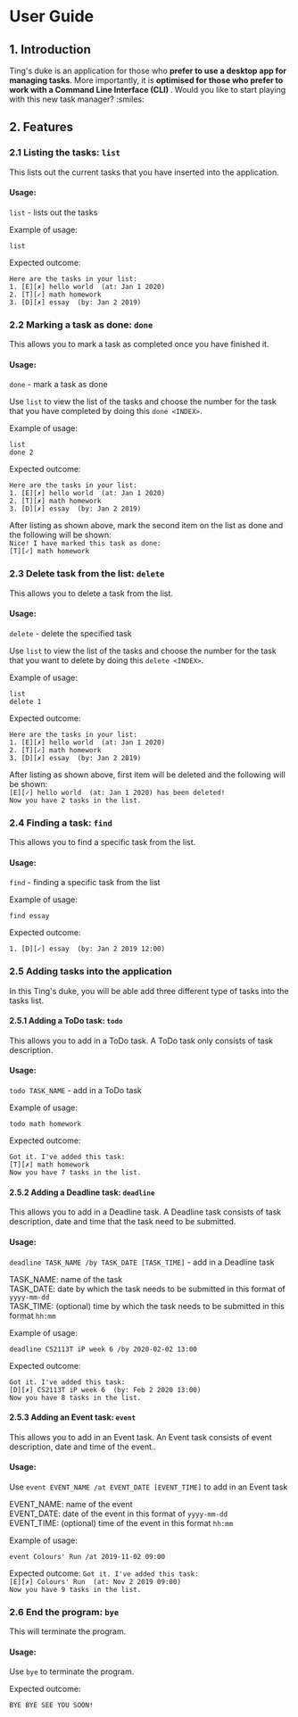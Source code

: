 # User Guide

## 1. Introduction
Ting's duke is an application for those who <b>prefer to use a desktop app for managing tasks</b>. More importantly, it is <b>optimised for those who prefer to work with a Command Line Interface (CLI) </b>. Would you like to start playing with this new task manager? :smiles:
## 2. Features 

### 2.1 Listing the tasks: `list`
This lists out the current tasks that you have inserted into the application.

#### Usage: 
`list` - lists out the tasks

Example of usage: 

`list`

Expected outcome:

`Here are the tasks in your list:`<br>
 `1. [E][✗] hello world  (at: Jan 1 2020)`<br>
 `2. [T][✓] math homework`<br>
 `3. [D][✗] essay  (by: Jan 2 2019)`

### 2.2 Marking a task as done: `done`
This allows you to mark a task as completed once you have finished it.

#### Usage: 
`done` - mark a task as done

Use `list` to view the list of the tasks and choose the number for the task that you have completed by doing this `done <INDEX>`.

Example of usage: 

`list`<br>
`done 2`

Expected outcome:

`Here are the tasks in your list:`<br>
 `1. [E][✗] hello world  (at: Jan 1 2020)`<br>
 `2. [T][✗] math homework`<br>
 `3. [D][✗] essay  (by: Jan 2 2019)`

After listing as shown above, mark the second item on the list as done and the following will be shown: <br>
`Nice! I have marked this task as done:`<br>
 `[T][✓] math homework ` <br>

### 2.3 Delete task from the list: `delete`
This allows you to delete a task from the list.

#### Usage: 

 `delete` - delete the specified task
 
 Use `list` to view the list of the tasks and choose the number for the task that you want to delete by doing this `delete <INDEX>`.
 
 Example of usage: 
 
 `list` <br>
 `delete 1`
 
 Expected outcome:
 
`Here are the tasks in your list:`<br>
 `1. [E][✗] hello world  (at: Jan 1 2020)`<br>
 `2. [T][✓] math homework`<br>
 `3. [D][✗] essay  (by: Jan 2 2019)`
 
 
After listing as shown above, first item will be deleted and the following will be shown: <br>
`[E][✓] hello world  (at: Jan 1 2020) has been deleted!`<br>
`Now you have 2 tasks in the list.`
  
### 2.4 Finding a task: `find`
This allows you to find a specific task from the list.

#### Usage: 

`find` - finding a specific task from the list
 
 Example of usage: 
 
 `find essay`
 
 Expected outcome:
 
 `1. [D][✓] essay  (by: Jan 2 2019 12:00)`
 
### 2.5 Adding tasks into the application
In this Ting's duke, you will be able add three different type of tasks into the tasks list.  

#### 2.5.1 Adding a ToDo task: `todo`
This allows you to add in a ToDo task. A ToDo task only consists of task description.

#### Usage: 

`todo TASK_NAME` - add in a ToDo task
 
 Example of usage: 
 
 `todo math homework`
 
 Expected outcome:
 
`Got it. I've added this task:`<br>
 `[T][✗] math homework`<br>
 `Now you have 7 tasks in the list.`
 
#### 2.5.2 Adding a Deadline task: `deadline`
This allows you to add in a Deadline task. A Deadline task consists of task description, date and time that the task need to be submitted.

#### Usage: 
`deadline TASK_NAME /by TASK_DATE [TASK_TIME]` - add in a Deadline task

 TASK_NAME: name of the task<br>
 TASK_DATE: date by which the task needs to be submitted in this format of `yyyy-mm-dd` <br>
 TASK_TIME: (optional) time by which the task needs to be submitted in this format `hh:mm`<br>

 Example of usage: 
 
 `deadline CS2113T iP week 6 /by 2020-02-02 13:00`
 
 Expected outcome:
 
`Got it. I've added this task:`<br>
`[D][✗] CS2113T iP week 6  (by: Feb 2 2020 13:00)`<br>
`Now you have 8 tasks in the list.`
 
#### 2.5.3 Adding an Event task: `event`
This allows you to add in an Event task. An Event task consists of event description, date and time of the event..

#### Usage:
 
Use `event EVENT_NAME /at EVENT_DATE [EVENT_TIME]` to add in an Event task

 EVENT_NAME: name of the event<br>
 EVENT_DATE: date of the event in this format of `yyyy-mm-dd` <br>
 EVENT_TIME: (optional) time of the event in this format `hh:mm`<br>

 Example of usage: 
 
 `event Colours' Run /at 2019-11-02 09:00`
 
 Expected outcome:
`Got it. I've added this task:`<br>
 `[E][✗] Colours' Run  (at: Nov 2 2019 09:00)`<br>
 `Now you have 9 tasks in the list.`<br>
 
### 2.6 End the program: `bye`
This will terminate the program.
#### Usage:
 
 Use `bye` to terminate the program.
 
 Expected outcome:
 
 `BYE BYE SEE YOU SOON!`
 

